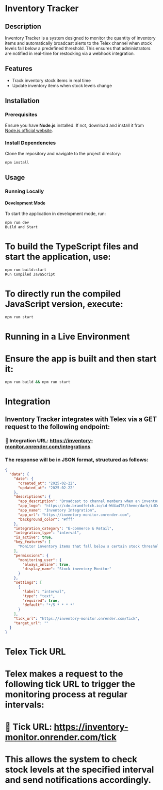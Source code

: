 # Inventory Tracker

## Description
Inventory Tracker is a system designed to monitor the quantity of inventory items and automatically broadcast alerts to the Telex channel when stock levels fall below a predefined threshold. This ensures that administrators are notified in real-time for restocking via a webhook integration.

## Features
- Track inventory stock items in real time
- Update inventory items when stock levels change

## Installation

### Prerequisites
Ensure you have **Node.js** installed. If not, download and install it from [Node.js official website](https://nodejs.org/).

### Install Dependencies
Clone the repository and navigate to the project directory:

```sh
npm install

```

## Usage

### Running Locally

#### Development Mode
To start the application in development mode, run:

```sh
npm run dev
Build and Start
```

# To build the TypeScript files and start the application, use:

```sh
npm run build:start
Run Compiled JavaScript

```

# To directly run the compiled JavaScript version, execute:

``` sh
npm run start
```
# Running in a Live Environment
# Ensure the app is built and then start it:

``` sh
npm run build && npm run start
``` 
# Integration
## Inventory Tracker integrates with Telex via a GET request to the following endpoint:

### 🔗 Integration URL: https://inventory-monitor.onrender.com/integrations

### The response will be in JSON format, structured as follows:

```json
{
  "data": {
    "date": {
      "created_at": "2025-02-22",
      "updated_at": "2025-02-22"
    },
    "descriptions": {
      "app_description": "Broadcast to channel members when an inventory item drops below base level",
      "app_logo": "https://cdn.brandfetch.io/id-Wd4a4TS/theme/dark/idCerXwXCa.svg?c=1bx1742623151377id64Mup7ac0_ViWH0a&t=1727787911932",
      "app_name": "Inventory Integration",
      "app_url": "https://inventory-monitor.onrender.com",
      "background_color": "#fff"
    },
    "integration_category": "E-commerce & Retail",
    "integration_type": "interval",
    "is_active": true,
    "key_features": [
      "Monitor inventory items that fall below a certain stock threshold"
    ],
    "permissions": {
      "monitoring_user": {
        "always_online": true,
        "display_name": "Stock inventory Monitor"
      }
    },
    "settings": [
      {
        "label": "interval",
        "type": "text",
        "required": true,
        "default": "*/5 * * * *"
      }
    ],
    "tick_url": "https://inventory-monitor.onrender.com/tick",
    "target_url": ""
  }
}
```
# Telex Tick URL
# Telex makes a request to the following tick URL to trigger the monitoring process at regular intervals:

# 🔗 Tick URL: https://inventory-monitor.onrender.com/tick

# This allows the system to check stock levels at the specified interval and send notifications accordingly.